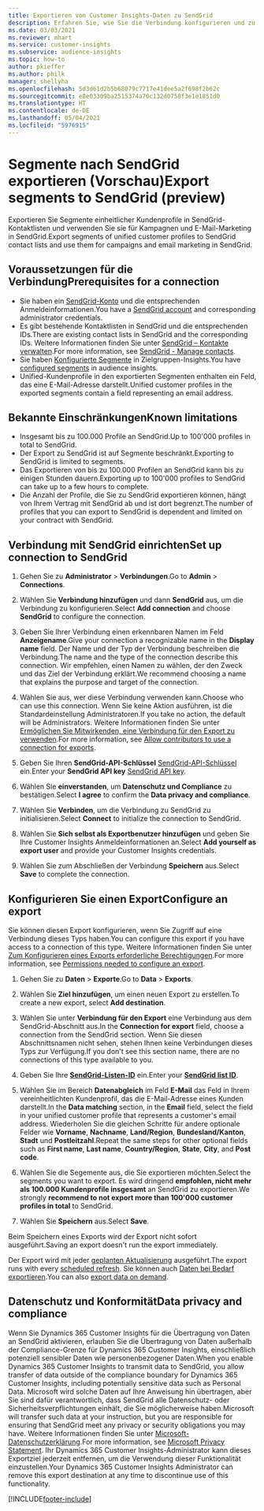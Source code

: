 ```yaml
---
title: Exportieren von Customer Insights-Daten zu SendGrid
description: Erfahren Sie, wie Sie die Verbindung konfigurieren und zu SendGrid exportieren.
ms.date: 03/03/2021
ms.reviewer: mhart
ms.service: customer-insights
ms.subservice: audience-insights
ms.topic: how-to
author: pkieffer
ms.author: philk
manager: shellyha
ms.openlocfilehash: 5d3d61d2b5b68079c7717e41dee5a2f698f2b62c
ms.sourcegitcommit: e8e03309ba2515374a70c132d0758f3e1e1851d0
ms.translationtype: HT
ms.contentlocale: de-DE
ms.lasthandoff: 05/04/2021
ms.locfileid: "5976915"
---
```

# <a name="export-segments-to-sendgrid-preview"></a><span data-ttu-id="e84a1-103">Segmente nach SendGrid exportieren (Vorschau)</span><span class="sxs-lookup"><span data-stu-id="e84a1-103">Export segments to SendGrid (preview)</span></span>

<span data-ttu-id="e84a1-104">Exportieren Sie Segmente einheitlicher Kundenprofile in SendGrid-Kontaktlisten und verwenden Sie sie für Kampagnen und E-Mail-Marketing in SendGrid.</span><span class="sxs-lookup"><span data-stu-id="e84a1-104">Export segments of unified customer profiles to SendGrid contact lists and use them for campaigns and email marketing in SendGrid.</span></span> 

## <a name="prerequisites-for-a-connection"></a><span data-ttu-id="e84a1-105">Voraussetzungen für die Verbindung</span><span class="sxs-lookup"><span data-stu-id="e84a1-105">Prerequisites for a connection</span></span>

-   <span data-ttu-id="e84a1-106">Sie haben ein [SendGrid-Konto](https://sendgrid.com/) und die entsprechenden Anmeldeinformationen.</span><span class="sxs-lookup"><span data-stu-id="e84a1-106">You have a [SendGrid account](https://sendgrid.com/) and corresponding administrator credentials.</span></span>
-   <span data-ttu-id="e84a1-107">Es gibt bestehende Kontaktlisten in SendGrid und die entsprechenden IDs.</span><span class="sxs-lookup"><span data-stu-id="e84a1-107">There are existing contact lists in SendGrid and the corresponding IDs.</span></span> <span data-ttu-id="e84a1-108">Weitere Informationen finden Sie unter [SendGrid – Kontakte verwalten](https://sendgrid.com/docs/ui/managing-contacts/create-and-manage-contacts/#manage-contacts).</span><span class="sxs-lookup"><span data-stu-id="e84a1-108">For more information, see [SendGrid - Manage contacts](https://sendgrid.com/docs/ui/managing-contacts/create-and-manage-contacts/#manage-contacts).</span></span>
-   <span data-ttu-id="e84a1-109">Sie haben [Konfigurierte Segmente](segments.md) in Zielgruppen-Insights.</span><span class="sxs-lookup"><span data-stu-id="e84a1-109">You have [configured segments](segments.md) in audience insights.</span></span>
-   <span data-ttu-id="e84a1-110">Unified-Kundenprofile in den exportierten Segmenten enthalten ein Feld, das eine E-Mail-Adresse darstellt.</span><span class="sxs-lookup"><span data-stu-id="e84a1-110">Unified customer profiles in the exported segments contain a field representing an email address.</span></span>

## <a name="known-limitations"></a><span data-ttu-id="e84a1-111">Bekannte Einschränkungen</span><span class="sxs-lookup"><span data-stu-id="e84a1-111">Known limitations</span></span>

- <span data-ttu-id="e84a1-112">Insgesamt bis zu 100.000 Profile an SendGrid.</span><span class="sxs-lookup"><span data-stu-id="e84a1-112">Up to 100'000 profiles in total to SendGrid.</span></span>
- <span data-ttu-id="e84a1-113">Der Export zu SendGrid ist auf Segmente beschränkt.</span><span class="sxs-lookup"><span data-stu-id="e84a1-113">Exporting to SendGrid is limited to segments.</span></span>
- <span data-ttu-id="e84a1-114">Das Exportieren von bis zu 100.000 Profilen an SendGrid kann bis zu einigen Stunden dauern.</span><span class="sxs-lookup"><span data-stu-id="e84a1-114">Exporting up to 100'000 profiles to SendGrid can take up to a few hours to complete.</span></span> 
- <span data-ttu-id="e84a1-115">Die Anzahl der Profile, die Sie zu SendGrid exportieren können, hängt von Ihrem Vertrag mit SendGrid ab und ist dort begrenzt.</span><span class="sxs-lookup"><span data-stu-id="e84a1-115">The number of profiles that you can export to SendGrid is dependent and limited on your contract with SendGrid.</span></span>

## <a name="set-up-connection-to-sendgrid"></a><span data-ttu-id="e84a1-116">Verbindung mit SendGrid einrichten</span><span class="sxs-lookup"><span data-stu-id="e84a1-116">Set up connection to SendGrid</span></span>

1. <span data-ttu-id="e84a1-117">Gehen Sie zu **Administrator** > **Verbindungen**.</span><span class="sxs-lookup"><span data-stu-id="e84a1-117">Go to **Admin** > **Connections**.</span></span>

1. <span data-ttu-id="e84a1-118">Wählen Sie **Verbindung hinzufügen** und dann **SendGrid** aus, um die Verbindung zu konfigurieren.</span><span class="sxs-lookup"><span data-stu-id="e84a1-118">Select **Add connection** and choose **SendGrid** to configure the connection.</span></span>

1. <span data-ttu-id="e84a1-119">Geben Sie Ihrer Verbindung einen erkennbaren Namen im Feld **Anzeigename**.</span><span class="sxs-lookup"><span data-stu-id="e84a1-119">Give your connection a recognizable name in the **Display name** field.</span></span> <span data-ttu-id="e84a1-120">Der Name und der Typ der Verbindung beschreiben die Verbindung.</span><span class="sxs-lookup"><span data-stu-id="e84a1-120">The name and the type of the connection describe this connection.</span></span> <span data-ttu-id="e84a1-121">Wir empfehlen, einen Namen zu wählen, der den Zweck und das Ziel der Verbindung erklärt.</span><span class="sxs-lookup"><span data-stu-id="e84a1-121">We recommend choosing a name that explains the purpose and target of the connection.</span></span>

1. <span data-ttu-id="e84a1-122">Wählen Sie aus, wer diese Verbindung verwenden kann.</span><span class="sxs-lookup"><span data-stu-id="e84a1-122">Choose who can use this connection.</span></span> <span data-ttu-id="e84a1-123">Wenn Sie keine Aktion ausführen, ist die Standardeinstellung Administratoren.</span><span class="sxs-lookup"><span data-stu-id="e84a1-123">If you take no action, the default will be Administrators.</span></span> <span data-ttu-id="e84a1-124">Weitere Informationen finden Sie unter [Ermöglichen Sie Mitwirkenden, eine Verbindung für den Export zu verwenden](connections.md#allow-contributors-to-use-a-connection-for-exports).</span><span class="sxs-lookup"><span data-stu-id="e84a1-124">For more information, see [Allow contributors to use a connection for exports](connections.md#allow-contributors-to-use-a-connection-for-exports).</span></span>

1. <span data-ttu-id="e84a1-125">Geben Sie Ihren **SendGrid-API-Schlüssel** [SendGrid-API-Schlüssel](https://sendgrid.com/docs/ui/account-and-settings/api-keys/) ein.</span><span class="sxs-lookup"><span data-stu-id="e84a1-125">Enter your **SendGrid API key** [SendGrid API key](https://sendgrid.com/docs/ui/account-and-settings/api-keys/).</span></span>

1. <span data-ttu-id="e84a1-126">Wählen Sie **einverstanden**, um **Datenschutz und Compliance** zu bestätigen.</span><span class="sxs-lookup"><span data-stu-id="e84a1-126">Select **I agree** to confirm the **Data privacy and compliance**.</span></span>

1. <span data-ttu-id="e84a1-127">Wählen Sie **Verbinden**, um die Verbindung zu SendGrid zu initialisieren.</span><span class="sxs-lookup"><span data-stu-id="e84a1-127">Select **Connect** to initialize the connection to SendGrid.</span></span>

1. <span data-ttu-id="e84a1-128">Wählen Sie **Sich selbst als Exportbenutzer hinzufügen** und geben Sie Ihre Customer Insights Anmeldeinformationen an.</span><span class="sxs-lookup"><span data-stu-id="e84a1-128">Select **Add yourself as export user** and provide your Customer Insights credentials.</span></span>

1. <span data-ttu-id="e84a1-129">Wählen Sie zum Abschließen der Verbindung **Speichern** aus.</span><span class="sxs-lookup"><span data-stu-id="e84a1-129">Select **Save** to complete the connection.</span></span>

## <a name="configure-an-export"></a><span data-ttu-id="e84a1-130">Konfigurieren Sie einen Export</span><span class="sxs-lookup"><span data-stu-id="e84a1-130">Configure an export</span></span>

<span data-ttu-id="e84a1-131">Sie können diesen Export konfigurieren, wenn Sie Zugriff auf eine Verbindung dieses Typs haben.</span><span class="sxs-lookup"><span data-stu-id="e84a1-131">You can configure this export if you have access to a connection of this type.</span></span> <span data-ttu-id="e84a1-132">Weitere Informationen finden Sie unter [Zum Konfigurieren eines Exports erforderliche Berechtigungen](export-destinations.md#set-up-a-new-export).</span><span class="sxs-lookup"><span data-stu-id="e84a1-132">For more information, see [Permissions needed to configure an export](export-destinations.md#set-up-a-new-export).</span></span>

1. <span data-ttu-id="e84a1-133">Gehen Sie zu **Daten** > **Exporte**.</span><span class="sxs-lookup"><span data-stu-id="e84a1-133">Go to **Data** > **Exports**.</span></span>

1. <span data-ttu-id="e84a1-134">Wählen Sie **Ziel hinzufügen**, um einen neuen Export zu erstellen.</span><span class="sxs-lookup"><span data-stu-id="e84a1-134">To create a new export, select **Add destination**.</span></span>

1. <span data-ttu-id="e84a1-135">Wählen Sie unter **Verbindung für den Export** eine Verbindung aus dem SendGrid-Abschnitt aus.</span><span class="sxs-lookup"><span data-stu-id="e84a1-135">In the **Connection for export** field, choose a connection from the SendGrid section.</span></span> <span data-ttu-id="e84a1-136">Wenn Sie diesen Abschnittsnamen nicht sehen, stehen Ihnen keine Verbindungen dieses Typs zur Verfügung.</span><span class="sxs-lookup"><span data-stu-id="e84a1-136">If you don't see this section name, there are no connections of this type available to you.</span></span>

1. <span data-ttu-id="e84a1-137">Geben Sie Ihre **[SendGrid-Listen-ID](https://sendgrid.com/docs/ui/managing-contacts/create-and-manage-contacts/#manage-contacts)** ein.</span><span class="sxs-lookup"><span data-stu-id="e84a1-137">Enter your **[SendGrid list ID](https://sendgrid.com/docs/ui/managing-contacts/create-and-manage-contacts/#manage-contacts)**.</span></span>

1. <span data-ttu-id="e84a1-138">Wählen Sie im Bereich **Datenabgleich** im Feld **E-Mail** das Feld in Ihrem vereinheitlichten Kundenprofil, das die E-Mail-Adresse eines Kunden darstellt.</span><span class="sxs-lookup"><span data-stu-id="e84a1-138">In the **Data matching** section, in the **Email** field, select the field in your unified customer profile that represents a customer's email address.</span></span> <span data-ttu-id="e84a1-139">Wiederholen Sie die gleichen Schritte für andere optionale Felder wie **Vorname**, **Nachname**, **Land/Region**, **Bundesland/Kanton**, **Stadt** und **Postleitzahl**.</span><span class="sxs-lookup"><span data-stu-id="e84a1-139">Repeat the same steps for other optional fields such as **First name**, **Last name**, **Country/Region**, **State**, **City**, and **Post code**.</span></span>

1. <span data-ttu-id="e84a1-140">Wählen Sie die Segemente aus, die Sie exportieren möchten.</span><span class="sxs-lookup"><span data-stu-id="e84a1-140">Select the segments you want to export.</span></span> <span data-ttu-id="e84a1-141">Es wird dringend **empfohlen, nicht mehr als 100.000 Kundenprofile insgesamt** an SendGrid zu exportieren.</span><span class="sxs-lookup"><span data-stu-id="e84a1-141">We strongly **recommend to not export more than 100'000 customer profiles in total** to SendGrid.</span></span> 

1. <span data-ttu-id="e84a1-142">Wählen Sie **Speichern** aus.</span><span class="sxs-lookup"><span data-stu-id="e84a1-142">Select **Save**.</span></span>

<span data-ttu-id="e84a1-143">Beim Speichern eines Exports wird der Export nicht sofort ausgeführt.</span><span class="sxs-lookup"><span data-stu-id="e84a1-143">Saving an export doesn't run the export immediately.</span></span>

<span data-ttu-id="e84a1-144">Der Export wird mit jeder [geplanten Aktualisierung](system.md#schedule-tab) ausgeführt.</span><span class="sxs-lookup"><span data-stu-id="e84a1-144">The export runs with every [scheduled refresh](system.md#schedule-tab).</span></span> <span data-ttu-id="e84a1-145">Sie können auch [Daten bei Bedarf exportieren](export-destinations.md#run-exports-on-demand).</span><span class="sxs-lookup"><span data-stu-id="e84a1-145">You can also [export data on demand](export-destinations.md#run-exports-on-demand).</span></span> 

## <a name="data-privacy-and-compliance"></a><span data-ttu-id="e84a1-146">Datenschutz und Konformität</span><span class="sxs-lookup"><span data-stu-id="e84a1-146">Data privacy and compliance</span></span>

<span data-ttu-id="e84a1-147">Wenn Sie Dynamics 365 Customer Insights für die Übertragung von Daten an SendGrid aktivieren, erlauben Sie die Übertragung von Daten außerhalb der Compliance-Grenze für Dynamics 365 Customer Insights, einschließlich potenziell sensibler Daten wie personenbezogener Daten.</span><span class="sxs-lookup"><span data-stu-id="e84a1-147">When you enable Dynamics 365 Customer Insights to transmit data to SendGrid, you allow transfer of data outside of the compliance boundary for Dynamics 365 Customer Insights, including potentially sensitive data such as Personal Data.</span></span> <span data-ttu-id="e84a1-148">Microsoft wird solche Daten auf Ihre Anweisung hin übertragen, aber Sie sind dafür verantwortlich, dass SendGrid alle Datenschutz- oder Sicherheitsverpflichtungen einhält, die Sie möglicherweise haben.</span><span class="sxs-lookup"><span data-stu-id="e84a1-148">Microsoft will transfer such data at your instruction, but you are responsible for ensuring that SendGrid meet any privacy or security obligations you may have.</span></span> <span data-ttu-id="e84a1-149">Weitere Informationen finden Sie unter [Microsoft-Datenschutzerklärung](https://go.microsoft.com/fwlink/?linkid=396732).</span><span class="sxs-lookup"><span data-stu-id="e84a1-149">For more information, see [Microsoft Privacy Statement](https://go.microsoft.com/fwlink/?linkid=396732).</span></span>
<span data-ttu-id="e84a1-150">Ihr Dynamics 365 Customer Insights-Administrator kann dieses Exportziel jederzeit entfernen, um die Verwendung dieser Funktionalität einzustellen.</span><span class="sxs-lookup"><span data-stu-id="e84a1-150">Your Dynamics 365 Customer Insights Administrator can remove this export destination at any time to discontinue use of this functionality.</span></span>


[!INCLUDE[footer-include](../includes/footer-banner.md)]
